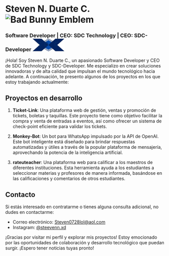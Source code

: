 # Steven N. Duarte C. <img src="https://logos-world.net/wp-content/uploads/2020/12/Bad-Bunny-Emblem-700x394.png" alt="Bad Bunny Emblem" width="100">


### Software Developer | CEO: SDC Technology | CEO: SDC-Developer <img src="logo.svg" alt="Logo alternativo" width="100">


¡Hola! Soy Steven N. Duarte C., un apasionado Software Developer y CEO de SDC Technology y SDC-Developer. Me especializo en crear soluciones innovadoras y de alta calidad que impulsan el mundo tecnológico hacia adelante. A continuación, te presento algunos de los proyectos en los que estoy trabajando actualmente:

## Proyectos en desarrollo

1. **Ticket-Link**: Una plataforma web de gestión, ventas y promoción de tickets, boletas y taquillas. Este proyecto tiene como objetivo facilitar la compra y venta de entradas a eventos, así como ofrecer un sistema de check-point eficiente para validar los tickets.

2. **Monkey-Bot**: Un bot para WhatsApp impulsado por la API de OpenAI. Este bot inteligente está diseñado para brindar respuestas automatizadas y útiles a través de la popular plataforma de mensajería, aprovechando la potencia de la inteligencia artificial.

3. **rateuteacher**: Una plataforma web para calificar a los maestros de diferentes instituciones. Esta herramienta ayuda a los estudiantes a seleccionar materias y profesores de manera informada, basándose en las calificaciones y comentarios de otros estudiantes.

## Contacto

Si estás interesado en contratarme o tienes alguna consulta adicional, no dudes en contactarme:

- Correo electrónico: [Steven0728lol@aol.com](mailto:Steven0728lol@aol.com)
- Instagram: [@steevenn.xd](https://www.instagram.com/steevenn.xd/)

¡Gracias por visitar mi perfil y explorar mis proyectos! Estoy emocionado por las oportunidades de colaboración y desarrollo tecnológico que puedan surgir. ¡Espero tener noticias tuyas pronto!
